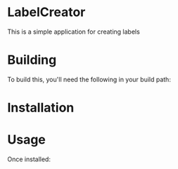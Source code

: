 

LabelCreator
==================================
This is a simple application for creating labels

Building
========

To build this, you'll need the following in your build path:

Installation
================

Usage
================
Once installed:

